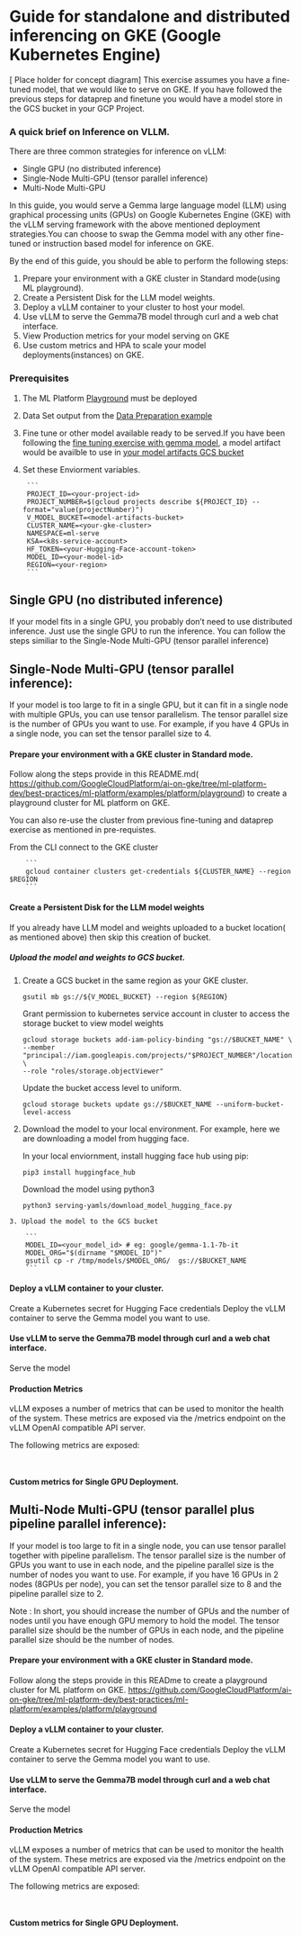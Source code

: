 # Guide for standalone and distributed inferencing on GKE (Google Kubernetes Engine)

[ Place holder for concept diagram]
This exercise assumes you have a fine-tuned model, that we would like to serve on GKE.
If you have followed the previous steps for dataprep and finetune you would have a model store in the GCS bucket in your GCP Project.

### A quick brief on Inference on VLLM.

There are three common strategies for inference on vLLM:

- Single GPU (no distributed inference)
- Single-Node Multi-GPU (tensor parallel inference)
- Multi-Node Multi-GPU 

In this guide, you would serve a Gemma large language model (LLM) using graphical processing units (GPUs) on Google Kubernetes Engine (GKE) with the vLLM serving framework with the above mentioned deployment strategies.You can choose to swap the Gemma model with any other fine-tuned or instruction based model for inference on GKE.

By the end of this guide, you should be able to perform the following steps:

1. Prepare your environment with a GKE cluster in Standard mode(using ML playground).
2. Create a Persistent Disk for the LLM model weights.
2. Deploy a vLLM container to your cluster to host your model.
3. Use vLLM to serve the Gemma7B model through curl and a web chat interface.
4. View Production metrics for your model serving on GKE
5. Use custom metrics and HPA to scale your model deployments(instances) on GKE.

### Prerequisites
1. The ML Platform [Playground]( https://github.com/GoogleCloudPlatform/ai-on-gke/tree/ml-platform-dev/best-practices/ml-platform/examples/platform/playground) must be deployed
2. Data Set output from the [Data Preparation example](https://github.com/GoogleCloudPlatform/ai-on-gke/tree/ml-platform-dev/best-practices/ml-platform/examples/use-case/datapreparation/gemma-it)
3. Fine tune or other model available ready to be served.If you have been following the [fine tuning exercise with gemma model](https://github.com/GoogleCloudPlatform/ai-on-gke/tree/ml-platform-dev/best-practices/ml-platform/examples/use-case/finetuning/pytorch), a model artifact would be availble to use in [your model artifacts GCS bucket](https://github.com/GoogleCloudPlatform/ai-on-gke/tree/ml-platform-dev/best-practices/ml-platform/examples/use-case/finetuning/pytorch)
4. Set these Enviorment variables.

        ```
        PROJECT_ID=<your-project-id>
        PROJECT_NUMBER=$(gcloud projects describe ${PROJECT_ID} --format="value(projectNumber)")
        V_MODEL_BUCKET=<model-artifacts-bucket>
        CLUSTER_NAME=<your-gke-cluster>
        NAMESPACE=ml-serve
        KSA=<k8s-service-account>
        HF_TOKEN=<your-Hugging-Face-account-token>
        MODEL_ID=<your-model-id>
        REGION=<your-region>
        ```



## Single GPU (no distributed inference)

If your model fits in a single GPU, you probably don’t need to use distributed inference. Just use the single GPU to run the inference.
You can follow the steps similiar to the Single-Node Multi-GPU (tensor parallel inference)

## Single-Node Multi-GPU (tensor parallel inference):

If your model is too large to fit in a single GPU, but it can fit in a single node with multiple GPUs, you can use tensor parallelism. The tensor parallel size is the number of GPUs you want to use. For example, if you have 4 GPUs in a single node, you can set the tensor parallel size to 4.

#### Prepare your environment with a GKE cluster in Standard mode.

Follow along the steps provide in this README.md( https://github.com/GoogleCloudPlatform/ai-on-gke/tree/ml-platform-dev/best-practices/ml-platform/examples/platform/playground) to create a playground cluster for ML platform on GKE.

You can also re-use the cluster from previous fine-tuning and dataprep exercise as mentioned in pre-requistes.

From the CLI connect to the GKE cluster

        ```
        gcloud container clusters get-credentials ${CLUSTER_NAME} --region $REGION
        ```

#### Create a Persistent Disk for the LLM model weights

If you already have LLM model and weights uploaded to a bucket location( as mentioned above) then skip this creation of bucket.

##### Upload the model and weights to GCS bucket.

   1. Create a GCS bucket in the same region as your GKE cluster.
        ```
        gsutil mb gs://${V_MODEL_BUCKET} --region ${REGION}
        ```

        Grant permission to kubernetes service account in cluster to access the storage bucket to view model weights
        ```
        gcloud storage buckets add-iam-policy-binding "gs://$BUCKET_NAME" \
        --member "principal://iam.googleapis.com/projects/"$PROJECT_NUMBER"/locations/global/workloadIdentityPools/${PROJECT_ID}.svc.id.goog/subject/ns/$NAMESPACE/sa/$KSA" \
        --role "roles/storage.objectViewer"
        ```
        Update the bucket access level to uniform.

        ```
        gcloud storage buckets update gs://$BUCKET_NAME --uniform-bucket-level-access
        ```

   2. Download the model to your local environment. For example, here we are downloading a model from hugging face.

        In your local enviornment, install hugging face hub using pip:
        ```
        pip3 install huggingface_hub
        ```
        Download the model using python3

        ```
        python3 serving-yamls/download_model_hugging_face.py
        ```

    3. Upload the model to the GCS bucket

        ```
        MODEL_ID=<your_model_id> # eg: google/gemma-1.1-7b-it
        MODEL_ORG="$(dirname "$MODEL_ID")"      
        gsutil cp -r /tmp/models/$MODEL_ORG/  gs://$BUCKET_NAME
        ```
        


   



       

#### Deploy a vLLM container to your cluster.

Create a Kubernetes secret for Hugging Face credentials
Deploy the vLLM container to serve the Gemma model you want to use.

#### Use vLLM to serve the Gemma7B model through curl and a web chat interface.

Serve the model

#### Production Metrics
vLLM exposes a number of metrics that can be used to monitor the health of the system. These metrics are exposed via the /metrics endpoint on the vLLM OpenAI compatible API server.

The following metrics are exposed:

```


```

#### Custom metrics for Single GPU Deployment.


## Multi-Node Multi-GPU (tensor parallel plus pipeline parallel inference):
If your model is too large to fit in a single node, you can use tensor parallel together with pipeline parallelism. The tensor parallel size is the number of GPUs you want to use in each node, and the pipeline parallel size is the number of nodes you want to use. For example, if you have 16 GPUs in 2 nodes (8GPUs per node), you can set the tensor parallel size to 8 and the pipeline parallel size to 2.

Note : In short, you should increase the number of GPUs and the number of nodes until you have enough GPU memory to hold the model. The tensor parallel size should be the number of GPUs in each node, and the pipeline parallel size should be the number of nodes.

#### Prepare your environment with a GKE cluster in Standard mode.

Follow along the steps provide in this READme to create a playground cluster for ML platform on GKE.
        https://github.com/GoogleCloudPlatform/ai-on-gke/tree/ml-platform-dev/best-practices/ml-platform/examples/platform/playground

#### Deploy a vLLM container to your cluster.

Create a Kubernetes secret for Hugging Face credentials
Deploy the vLLM container to serve the Gemma model you want to use.

#### Use vLLM to serve the Gemma7B model through curl and a web chat interface.

Serve the model

#### Production Metrics
vLLM exposes a number of metrics that can be used to monitor the health of the system. These metrics are exposed via the /metrics endpoint on the vLLM OpenAI compatible API server.

The following metrics are exposed:

```


```

#### Custom metrics for Single GPU Deployment.
